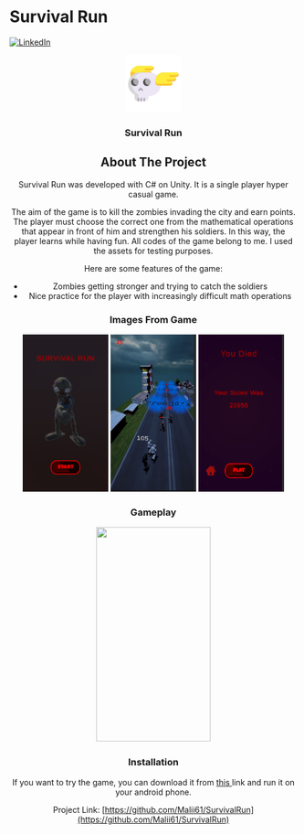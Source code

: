 # Survival Run
<a name="readme-top"></a>

[![LinkedIn][linkedin-shield]][linkedin-url]



<div align="center">
  <a href="https://github.com/Malii61/CubeSurfer">
    <img src="Images/logo.png" alt="Logo" width="100" height="100">
  </a>

  <h3 align="center">Survival Run</h3>

<!-- ABOUT THE PROJECT -->
## About The Project

Survival Run was developed with C# on Unity. It is a single player hyper casual game.
 
The aim of the game is to kill the zombies invading the city and earn points. The player must choose the correct one from the mathematical operations that appear in front of him and strengthen his soldiers. In this way, the player learns while having fun. All codes of the game belong to me. I used the assets for testing purposes.
 
 
Here are some features of the game:
* Zombies getting stronger and trying to catch the soldiers
* Nice practice for the player with increasingly difficult math operations
  
  
### Images From Game
  <img src="/Images/main%20menu.png" width="150" height="275"/>
  <img src="/Images/in%20game%201.png" width="150" height="275"/>
  <img src="/Images/in%20game%202.png" width="150" height="275"/>
  
 ### Gameplay
  <img src="/Images/Gameplay.gif" width="200" height="375"/>
  
  
### Installation
 <a>
    If you want to try the game, you can download it from <a href="https://github.com/Malii61/SurvivalRun/blob/main/Build/SurvivalRun.apk"> this </a> link and run it on your android phone.


   
   
Project Link: [https://github.com/Malii61/SurvivalRun](https://github.com/Malii61/SurvivalRun)


[linkedin-shield]: https://img.shields.io/badge/-LinkedIn-black.svg?style=for-the-badge&logo=linkedin&colorB=555
[linkedin-url]: https://www.linkedin.com/in/muhammed-ali-tural/
 
